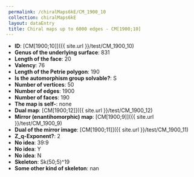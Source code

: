 ```yaml
--- 
 permalink: /chiralMaps6kE/CM_1900_10 
 collection: chiralMaps6kE
 layout: dataEntry
 title: Chiral maps up to 6000 edges - CM[1900;10]
---
```


- **ID**: [CM[1900;10]]({{ site.url }}/test/CM_1900_10)
- **Genus of the underlying surface**: 831
- **Length of the face**: 20
- **Valency**: 76
- **Length of the Petrie polygon**: 190
- **Is the automorphism group solvable?**: S
- **Number of vertices**: 50
- **Number of edges**: 1900
- **Number of faces**: 190
- **The map is self-**: none
- **Dual map**: [CM[1900;12]]({{ site.url }}/test/CM_1900_12)
- **Mirror (enantihomorphic) map**: [CM[1900;9]]({{ site.url }}/test/CM_1900_9)
- **Dual of the mirror image**: [CM[1900;11]]({{ site.url }}/test/CM_1900_11)
- **Z_q-Exponent?**: 2
- **No idea**:  39:9
- **No idea**: Y
- **No idea**: N
- **Skeleton**: Sk(50;5)^19
- **Some other kind of skeleton**: nan
